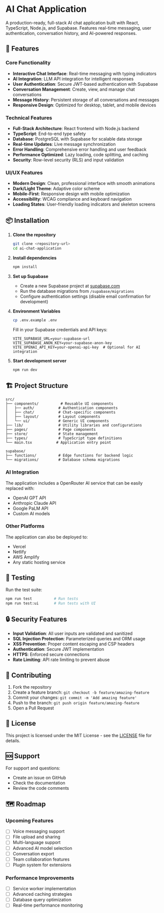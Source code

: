 # AI Chat Application

A production-ready, full-stack AI chat application built with React, TypeScript, Node.js, and Supabase. Features real-time messaging, user authentication, conversation history, and AI-powered responses.

## 🚀 Features

### Core Functionality
- **Interactive Chat Interface**: Real-time messaging with typing indicators
- **AI Integration**: LLM API integration for intelligent responses
- **User Authentication**: Secure JWT-based authentication with Supabase
- **Conversation Management**: Create, view, and manage chat conversations
- **Message History**: Persistent storage of all conversations and messages
- **Responsive Design**: Optimized for desktop, tablet, and mobile devices

### Technical Features
- **Full-Stack Architecture**: React frontend with Node.js backend
- **TypeScript**: End-to-end type safety
- **Database**: PostgreSQL with Supabase for scalable data storage
- **Real-time Updates**: Live message synchronization
- **Error Handling**: Comprehensive error handling and user feedback
- **Performance Optimized**: Lazy loading, code splitting, and caching
- **Security**: Row-level security (RLS) and input validation

### UI/UX Features
- **Modern Design**: Clean, professional interface with smooth animations
- **Dark/Light Theme**: Adaptive color scheme
- **Mobile-First**: Responsive design with mobile optimization
- **Accessibility**: WCAG compliance and keyboard navigation
- **Loading States**: User-friendly loading indicators and skeleton screens

## 📦 Installation

1. **Clone the repository**
   ```bash
   git clone <repository-url>
   cd ai-chat-application
   ```

2. **Install dependencies**
   ```bash
   npm install
   ```

3. **Set up Supabase**
   - Create a new Supabase project at [supabase.com](https://supabase.com)
   - Run the database migrations from `/supabase/migrations`
   - Configure authentication settings (disable email confirmation for development)

4. **Environment Variables**
   ```bash
   cp .env.example .env
   ```
   Fill in your Supabase credentials and API keys:
   ```env
   VITE_SUPABASE_URL=your-supabase-url
   VITE_SUPABASE_ANON_KEY=your-supabase-anon-key
   VITE_OPENAI_API_KEY=your-openai-api-key  # Optional for AI integration
   ```

5. **Start development server**
   ```bash
   npm run dev
   ```

## 🏗 Project Structure

```
src/
├── components/          # Reusable UI components
│   ├── auth/           # Authentication components
│   ├── chat/           # Chat-specific components
│   ├── layout/         # Layout components
│   └── ui/             # Generic UI components
├── lib/                # Utility libraries and configurations
├── pages/              # Page components
├── store/              # State management
├── types/              # TypeScript type definitions
└── main.tsx           # Application entry point

supabase/
├── functions/          # Edge functions for backend logic
└── migrations/         # Database schema migrations
```

### AI Integration
The application includes a OpenRouter AI service that can be easily replaced with:
- OpenAI GPT API
- Anthropic Claude API
- Google PaLM API
- Custom AI models

### Other Platforms
The application can also be deployed to:
- Vercel
- Netlify
- AWS Amplify
- Any static hosting service

## 🧪 Testing

Run the test suite:
```bash
npm run test          # Run tests
npm run test:ui       # Run tests with UI
```

## 🔒 Security Features

- **Input Validation**: All user inputs are validated and sanitized
- **SQL Injection Protection**: Parameterized queries and ORM usage
- **XSS Prevention**: Proper content escaping and CSP headers
- **Authentication**: Secure JWT implementation
- **HTTPS**: Enforced secure connections
- **Rate Limiting**: API rate limiting to prevent abuse

## 🤝 Contributing

1. Fork the repository
2. Create a feature branch: `git checkout -b feature/amazing-feature`
3. Commit your changes: `git commit -m 'Add amazing feature'`
4. Push to the branch: `git push origin feature/amazing-feature`
5. Open a Pull Request

## 📄 License

This project is licensed under the MIT License - see the [LICENSE](LICENSE) file for details.

## 🆘 Support

For support and questions:
- Create an issue on GitHub
- Check the documentation
- Review the code comments

## 🗺 Roadmap

### Upcoming Features
- [ ] Voice messaging support
- [ ] File upload and sharing
- [ ] Multi-language support
- [ ] Advanced AI model selection
- [ ] Conversation export
- [ ] Team collaboration features
- [ ] Plugin system for extensions

### Performance Improvements
- [ ] Service worker implementation
- [ ] Advanced caching strategies
- [ ] Database query optimization
- [ ] Real-time performance monitoring
